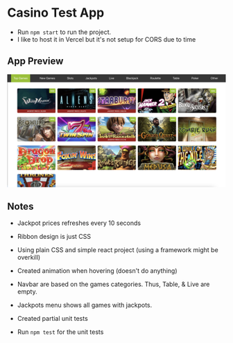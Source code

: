 # Casino Test App

- Run `npm start` to run the project.
- I like to host it in Vercel but it's not setup for CORS due to time

## App Preview

![Casino App Preview](demo/screenshot-preview.jpg)

## Notes

- Jackpot prices refreshes every 10 seconds
- Ribbon design is just CSS
- Using plain CSS and simple react project (using a framework might be overkill)
- Created animation when hovering (doesn't do anything)
- Navbar are based on the games categories. Thus, Table, & Live are empty.
- Jackpots menu shows all games with jackpots.
- Created partial unit tests

- Run `npm test` for the unit tests
